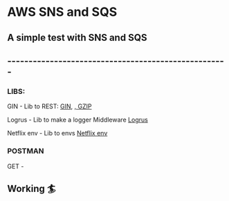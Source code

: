 # AWS SNS and SQS

## A simple test with SNS and SQS
## ----------------------------------------------------
### LIBS:
<p>GIN - Lib to REST: <a href="github.com/gin-gonic/gin">GIN</a>, <a href="github.com/gin-contrib/cors"><CORS/a>, <a href="github.com/gin-contrib/gzip">GZIP</a></p>
<p>Logrus - Lib to make a logger Middleware <a href="github.com/sirupsen/logrus">Logrus</a></p>
<p>Netflix env - Lib to envs <a href="github.com/Netflix/go-env">Netflix env</a></p>

### POSTMAN
<p>GET - </p>

## Working :surfer:
